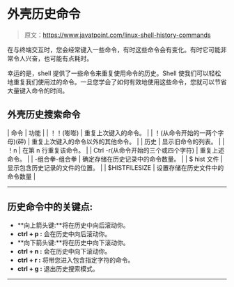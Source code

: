# 外壳历史命令

> 原文：<https://www.javatpoint.com/linux-shell-history-commands>

在与终端交互时，您会经常键入一些命令，有时这些命令会有变化。有时它可能非常令人兴奋，也可能有点耗时。

幸运的是，shell 提供了一些命令来重复使用命令的历史。Shell 使我们可以轻松地重复我们使用过的命令。一旦您学会了如何有效地使用这些命令，您就可以节省大量键入命令的时间。

## 外壳历史搜索命令

| 命令 | 功能 |
| ！！(嘭嘭) | 重复上次键入的命令。 |
| ！(从命令开始的一两个字母)(砰) | 重复上次键入的命令以外的其他命令。 |
| 历史 | 显示旧命令的列表。 |
| ！n | 在第 n 行重复该命令。 |
| Ctrl -r(从命令开始的三个或四个字符) | 重复上述命令。 |
| -组合拳-组合拳 | 确定存储在历史记录中的命令数量。 |
| $ hist 文件 | 显示包含历史记录的文件的位置。 |
| $HISTFILESIZE | 设置存储在历史文件中的命令数量 |

* * *

## 历史命令中的关键点:

*   **向上箭头键:**将在历史中向后滚动你。
*   **ctrl + p :** 会在历史中向后滚动你。
*   **向下箭头键:**将在历史中向下滚动你。
*   **ctrl + n :** 会在历史中向下滚动你。
*   **ctrl + r :** 将带您进入包含指定字符的命令。
*   **ctrl + g :** 退出历史搜索模式。

* * *